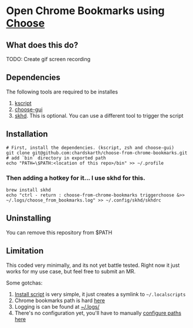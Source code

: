 # Open Chrome Bookmarks using [Choose](https://github.com/chipsenkbeil/choose) 


## What does this do?
TODO: Create gif screen recording


## Dependencies

The following tools are required to be installes
1. [kscript](https://github.com/holgerbrandl/kscript)
1. [choose-gui](https://github.com/chipsenkbeil/choose)
1. [skhd](https://www.google.com/search?q=skhd&oq=skhd&aqs=chrome..69i57j35i39l2j0i20i263i512j0i512l3j69i60.1471j0j9&sourceid=chrome&ie=UTF-8). This is optional. You can use a different tool to trigger the script


## Installation

```
# First, install the dependencies. (kscript, zsh and choose-gui)
git clone git@github.com:chardskarth/choose-from-chrome-bookmarks.git
# add `bin` directory in exported path
echo "PATH=\$PATH:<location of this repo>/bin" >> ~/.profile
```


### Then adding a hotkey for it... I use skhd for this.
```
brew install skhd
echo "ctrl - return : choose-from-chrome-bookmarks triggerchoose &>> ~/.logs/choose_from_bookmarks.log" >> ~/.config/skhd/skhdrc
```

## Uninstalling
You can remove this repository from $PATH


## Limitation

This coded very minimally, and its not yet battle tested. 
Right now it just works for my use case, but feel free to submit an MR.


Some gotchas:
1. [Install script]() is very simple, it just creates a symlink to `~/.localscripts`
2. Chrome bookmarks path is hard [here]()
1. Logging is can be found at [~/.logs/]()
2. There's no configuration yet, you'll have to manually [configure paths here]()


